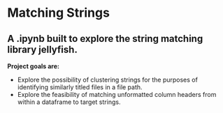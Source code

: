 # Matching Strings

## A .ipynb built to explore the string matching library jellyfish.

**Project goals are:**

* Explore the possibility of clustering strings for the purposes of identifying similarly titled files in a file path.
* Explore the feasibility of matching unformatted column headers from within a dataframe to target strings.